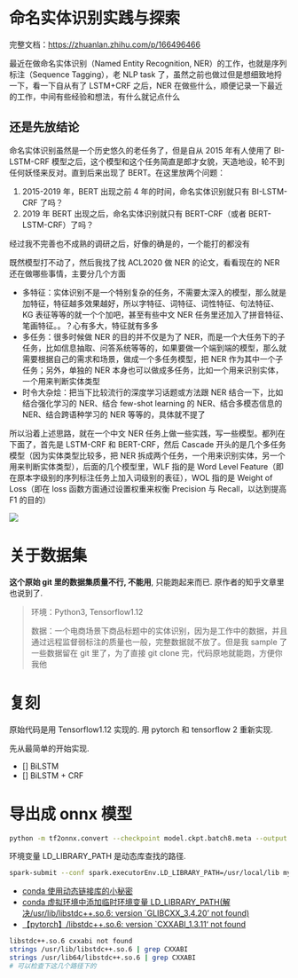 # 命名实体识别实践与探索

完整文档：https://zhuanlan.zhihu.com/p/166496466

最近在做命名实体识别（Named Entity Recognition, NER）的工作，也就是序列标注（Sequence Tagging），老 NLP task 了，虽然之前也做过但是想细致地捋一下，看一下自从有了 LSTM+CRF 之后，NER 在做些什么，顺便记录一下最近的工作，中间有些经验和想法，有什么就记点什么

## 还是先放结论

命名实体识别虽然是一个历史悠久的老任务了，但是自从 2015 年有人使用了 BI-LSTM-CRF 模型之后，这个模型和这个任务简直是郎才女貌，天造地设，轮不到任何妖怪来反对。直到后来出现了 BERT。在这里放两个问题：

1. 2015-2019 年，BERT 出现之前 4 年的时间，命名实体识别就只有 BI-LSTM-CRF 了吗？
2. 2019 年 BERT 出现之后，命名实体识别就只有 BERT-CRF（或者 BERT-LSTM-CRF）了吗？

经过我不完善也不成熟的调研之后，好像的确是的，一个能打的都没有

既然模型打不动了，然后我找了找 ACL2020 做 NER 的论文，看看现在的 NER 还在做哪些事情，主要分几个方面

- 多特征：实体识别不是一个特别复杂的任务，不需要太深入的模型，那么就是加特征，特征越多效果越好，所以字特征、词特征、词性特征、句法特征、KG 表征等等的就一个个加吧，甚至有些中文 NER 任务里还加入了拼音特征、笔画特征。。？心有多大，特征就有多多
- 多任务：很多时候做 NER 的目的并不仅是为了 NER，而是一个大任务下的子任务，比如信息抽取、问答系统等等的，如果要做一个端到端的模型，那么就需要根据自己的需求和场景，做成一个多任务模型，把 NER 作为其中一个子任务；另外，单独的 NER 本身也可以做成多任务，比如一个用来识别实体，一个用来判断实体类型
- 时令大杂烩：把当下比较流行的深度学习话题或方法跟 NER 结合一下，比如结合强化学习的 NER、结合 few-shot learning 的 NER、结合多模态信息的 NER、结合跨语种学习的 NER 等等的，具体就不提了

所以沿着上述思路，就在一个中文 NER 任务上做一些实践，写一些模型。都列在下面了，首先是 LSTM-CRF 和 BERT-CRF，然后 Cascade 开头的是几个多任务模型（因为实体类型比较多，把 NER 拆成两个任务，一个用来识别实体，另一个用来判断实体类型），后面的几个模型里，WLF 指的是 Word Level Feature（即在原本字级别的序列标注任务上加入词级别的表征），WOL 指的是 Weight of Loss（即在 loss 函数方面通过设置权重来权衡 Precision 与 Recall，以达到提高 F1 的目的）

![](https://pic2.zhimg.com/80/v2-3062da7d38adce1213af496239f04bd9_720w.jpg)

# 关于数据集

**这个原始 git 里的数据集质量不行, 不能用**, 只能跑起来而已. 原作者的知乎文章里也说到了.

> 环境：Python3, Tensorflow1.12
>
> 数据：一个电商场景下商品标题中的实体识别，因为是工作中的数据，并且通过远程监督弱标注的质量也一般，完整数据就不放了。但是我 sample 了一些数据留在 git 里了，为了直接 git clone 完，代码原地就能跑，方便你我他

# 复刻

原始代码是用 Tensorflow1.12 实现的.
用 pytorch 和 tensorflow 2 重新实现.

先从最简单的开始实现.

- [] BiLSTM
- [] BiLSTM + CRF

# 导出成 onnx 模型

```bash
python -m tf2onnx.convert --checkpoint model.ckpt.batch8.meta --output model.onnx --inputs inputs_seq:0,inputs_seq_len:0 --outputs projection/dense/kernel:0
```

环境变量 LD_LIBRARY_PATH 是动态库查找的路径.

```bash
spark-submit --conf spark.executorEnv.LD_LIBRARY_PATH=/usr/local/lib my_app.py
```

- [conda 使用动态链接库的小秘密](https://zhuanlan.zhihu.com/p/101027069)
- [conda 虚拟环境中添加临时环境变量 LD_LIBRARY_PATH(解决/usr/lib/libstdc++.so.6: version `GLIBCXX_3.4.20’ not found)](https://blog.csdn.net/jillar/article/details/116494270)
- [【pytorch】/libstdc++.so.6: version `CXXABI_1.3.11‘ not found](https://blog.csdn.net/answer3664/article/details/108648139)

```bash
libstdc++.so.6 cxxabi not found
strings /usr/lib/libstdc++.so.6 | grep CXXABI
strings /usr/lib64/libstdc++.so.6 | grep CXXABI
# 可以检查下这几个路径下的
```
